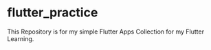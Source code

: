 # flutter_practice
This Repository is for my simple Flutter Apps Collection for my Flutter Learning.

